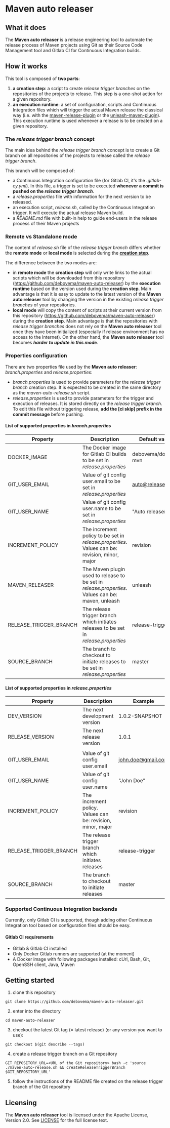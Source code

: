 # Maven auto releaser

## What it does

The **Maven auto releaser** is a release engineering tool to automate the release process of Maven projects using Git as their Source Code Management tool and Gitlab CI for Continuous Integration builds.

## How it works

This tool is composed of **two parts**:

1. **a creation step**: a script to create *release trigger branches* on the repositories of the projects to release. This step is a one-shot action for a given repository.
2. **an execution runtime**: a set of configuration, scripts and Continuous Integration files which will trigger the actual Maven release the classical way (i.e. with the [maven-release-plugin](http://maven.apache.org/maven-release/maven-release-plugin) or the [unleash-maven-plugin](https://github.com/shillner/unleash-maven-plugin)). This execution runtime is used whenever a release is to be created on a given repository.

### The *release trigger branch* concept

The main idea behind the *release trigger branch* concept is to create a Git branch on all repositories of the projects to release called the *release trigger branch*.

This branch will be composed of:
* a Continuous Integration configuration file (for Gitlab CI, it's the *.gitlab-cy.yml*). In this file, a trigger is set to be executed **whenever a commit is pushed on the _release trigger branch_**.
* a *release.properties* file with information for the next version to be released.
* an execution script, *release.sh*, called by the Continuous Integration trigger. It will execute the actual release Maven build.
* a *README.md* file with built-in help to guide end-users in the release process of their Maven projects

### Remote vs Standalone mode

The content of *release.sh* file of the *release trigger branch* differs whether the **remote mode** or **local mode** is selected during the [**creation step**](#how-it-works).

The difference between the two modes are:
* in **remote mode** the **creation step** will only write links to the actual scripts which will be downloaded from this repository (https://github.com/debovema/maven-auto-releaser) by the **execution runtime** based on the version used during the **creation step**.
Main advantage is that it is easy to update to the latest version of the **Maven auto releaser** tool by changing the version in the existing *release trigger branches* of your repositories.
* **local mode** will copy the content of scripts at their current version from this repository (https://github.com/debovema/maven-auto-releaser) during the **creation step**.
Main advantage is that the repositories with *release trigger branches* does not rely on the **Maven auto releaser** tool once they have been initialized (especially if release environment has no access to the Internet). On the other hand, the **Maven auto releaser** tool becomes ***harder to update in this mode***.

### Properties configuration

There are two properties file used by the **Maven auto releaser**: *branch.properties* and *release.properties*:
* *branch.properties* is used to provide parameters for the *release trigger branch* creation step. It is expected to be created in the same directory as the *maven-auto-release.sh* script.
* *release.properties* is used to provide parameters for the trigger and execution of releases. It is stored directly on the *release trigger branch*. To edit this file without triggering release, **add the [ci skip] prefix in the commit message** before pushing.

#### List of supported properties in *branch.properties*

| Property                 | Description                                                                                             | Default value       |
|--------------------------|---------------------------------------------------------------------------------------------------------|---------------------|
| DOCKER\_IMAGE            | The Docker image for Gitlab CI builds to be set in *release.properties*                                 | debovema/docker-mvn |
| GIT\_USER\_EMAIL         | Value of git config user.email to be set in *release.properties*                                        | auto@release.io     |
| GIT\_USER\_NAME          | Value of git config user.name to be set in *release.properties*                                         | "Auto releaser"     |
| INCREMENT\_POLICY        | The increment policy to be set in *release.properties*. <br />Values can be: revision, minor, major     | revision            |
| MAVEN\_RELEASER          | The Maven plugin used to release to be set in *release.properties*. <br />Values can be: maven, unleash | unleash             |
| RELEASE\_TRIGGER\_BRANCH | The release trigger branch which initiates releases to be set in *release.properties*                   | release-trigger     |
| SOURCE\_BRANCH           | The branch to checkout to initiate releases to be set in *release.properties*                           | master              |

#### List of supported properties in *release.properties*

| Property                 | Description                                                 | Example            |
|--------------------------|-------------------------------------------------------------|--------------------|
| DEV\_VERSION             | The next development version                                | 1.0.2-SNAPSHOT     |
| RELEASE\_VERSION         | The next release version                                    | 1.0.1              |
|                          |                                                             |                    |
| GIT\_USER\_EMAIL         | Value of git config user.email                              | john.doe@gmail.com |
| GIT\_USER\_NAME          | Value of git config user.name                               | "John Doe"         |
| INCREMENT\_POLICY        | The increment policy. Values can be: revision, minor, major | revision           |
| RELEASE\_TRIGGER\_BRANCH | The release trigger branch which initiates releases         | release-trigger    |
| SOURCE\_BRANCH           | The branch to checkout to initiate releases                 | master             |

### Supported **Continuous Integration** backends

Currently, only Gitlab CI is supported, though adding other Continuous Integration tool based on configuration files should be easy.

#### Gitlab CI requirements

* Gitlab & Gitlab CI installed
* Only Docker Gitlab runners are supported (at the moment)
* A Docker image with following packages installed: cUrl, Bash, Git, OpenSSH client, Java, Maven

## Getting started

1. clone this repository

```shell
git clone https://github.com/debovema/maven-auto-releaser.git
```

2. enter into the directory

```shell
cd maven-auto-releaser
```

3. checkout the latest Git tag (= latest release) (or any version you want to use):

```shell
git checkout $(git describe --tags)
```

4. create a release trigger branch on a Git repository

```shell
GIT_REPOSITORY_URL=<URL of the Git repository> bash -c 'source ./maven-auto-release.sh && createReleaseTriggerBranch $GIT_REPOSITORY_URL'
```

5. follow the instructions of the README file created on the release trigger branch of the Git repository

## Licensing

The **Maven auto releaser** tool is licensed under the Apache License, Version 2.0. See [LICENSE](https://github.com/debovema/maven-auto-releaser/blob/master/LICENSE) for the full license text.
